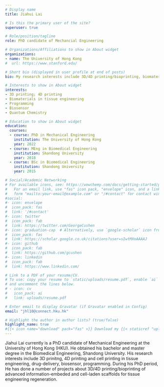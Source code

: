 ```yaml
---
# Display name
title: Jiahui Lai

# Is this the primary user of the site?
superuser: true

# Role/position/tagline
role: PhD candidate of Mechancial Engineering

# Organizations/Affiliations to show in About widget
organizations:
- name: The University of Hong Kong
#  url: https://www.stanford.edu/

# Short bio (displayed in user profile at end of posts)
bio: My research interests include 3D/4D printing/bioprinting, biomaterials in tissue engineering and programming.

# Interests to show in About widget
interests:
- 3D printing; 4D printing
- Biomaterials in tissue engineering
- Programming
- Biosensor
- Quantum Chemistry

# Education to show in About widget
education:
  courses:
  - course: PhD in Mechanical Engineering
    institution: The University of Hong Kong
    year: 2022
  - course: MEng in Biomedical Engineering
    institution: Shandong University
    year: 2018
  - course: BSc in Biomedical Engineering
    institution: Shandong University
    year: 2015

# Social/Academic Networking
# For available icons, see: https://wowchemy.com/docs/getting-started/page-builder/#icons
#   For an email link, use "fas" icon pack, "envelope" icon, and a link in the
#   form "mailto:your-email@example.com" or "/#contact" for contact widget.
#social:
#- icon: envelope
#  icon_pack: fas
#  link: '/#contact'
#- icon: twitter
#  icon_pack: fab
#  link: https://twitter.com/GeorgeCushen
#- icon: graduation-cap  # Alternatively, use `google-scholar` icon from `ai` icon pack
#  icon_pack: fas
#  link: https://scholar.google.co.uk/citations?user=sIwtMXoAAAAJ
#- icon: github
#  icon_pack: fab
#  link: https://github.com/gcushen
#- icon: linkedin
#  icon_pack: fab
#  link: https://www.linkedin.com/

# Link to a PDF of your resume/CV.
# To use: copy your resume to `static/uploads/resume.pdf`, enable `ai` icons in `params.toml`, 
# and uncomment the lines below.
# - icon: cv
#   icon_pack: ai
#   link: uploads/resume.pdf

# Enter email to display Gravatar (if Gravatar enabled in Config)
email: "jhl10@connect.hku.hk"

# Highlight the author in author lists? (true/false)
highlight_name: true
#{{< icon name="download" pack="fas" >}} Download my {{< staticref "uploads/demo_resume.pdf" "newtab" >}}resumé{{< /staticref >}}.
---
```


Jiahui Lai currently is a PhD candidate of Mechanical Engineering at the University of Hong Kong (HKU). He obtained his bachelor and master degree in the Biomedical Engineering, Shandong University. His research interests include 3D prinitng, 4D printing and cell printing in tissue engineering, drug-delivery, biosensor, programming. During his PhD period, He has done a number of projects about 3D/4D printing/bioprinting of advanced information-embeded and cell-laden scaffolds for tissue engineering regeneration.

